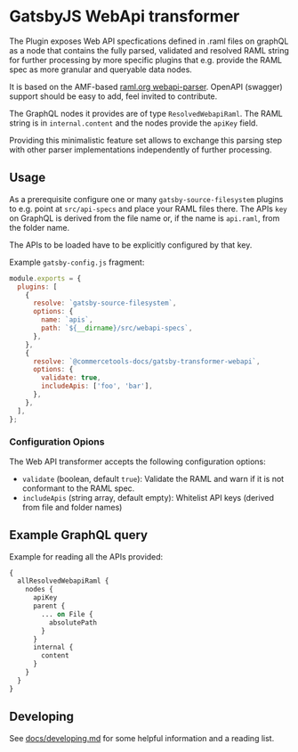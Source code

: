 # GatsbyJS WebApi transformer

The Plugin exposes Web API specfications defined in .raml files on graphQL as a node that contains the fully parsed, validated and resolved RAML string for further processing by more specific plugins that e.g. provide the RAML spec as more granular and queryable data nodes.

It is based on the AMF-based [raml.org webapi-parser](https://github.com/raml-org/webapi-parser).
OpenAPI (swagger) support should be easy to add, feel invited to contribute.

The GraphQL nodes it provides are of type `ResolvedWebapiRaml`.
The RAML string is in `internal.content` and the nodes provide the `apiKey` field.

Providing this minimalistic feature set allows to exchange this parsing step with other parser implementations independently of further processing.

## Usage

As a prerequisite configure one or many `gatsby-source-filesystem` plugins to e.g. point at `src/api-specs` and place your RAML files there.
The APIs `key` on GraphQL is derived from the file name or, if the name is `api.raml`, from the folder name.

The APIs to be loaded have to be explicitly configured by that key.

Example `gatsby-config.js` fragment:

```js
module.exports = {
  plugins: [
    {
      resolve: `gatsby-source-filesystem`,
      options: {
        name: `apis`,
        path: `${__dirname}/src/webapi-specs`,
      },
    },
    {
      resolve: `@commercetools-docs/gatsby-transformer-webapi`,
      options: {
        validate: true,
        includeApis: ['foo', 'bar'],
      },
    },
  ],
};
```

### Configuration Opions

The Web API transformer accepts the following configuration options:

- `validate` (boolean, default `true`): Validate the RAML and warn if it is not conformant to the RAML spec.
- `includeApis` (string array, default empty): Whitelist API keys (derived from file and folder names)

## Example GraphQL query

Example for reading all the APIs provided:

```graphql
{
  allResolvedWebapiRaml {
    nodes {
      apiKey
      parent {
        ... on File {
          absolutePath
        }
      }
      internal {
        content
      }
    }
  }
}
```

## Developing

See [docs/developing.md](docs/developing.md) for some helpful information and a reading list.
